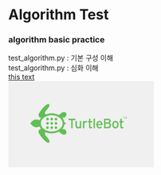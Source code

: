 # Algorithm Test
### algorithm basic practice 
test_algorithm.py : 기본 구성 이해   
test_algorithm.py : 심화 이해  
[this text](./project_desc/README.md)  
![](./project_desc/images.png)  
<imf src='https://github.com/parkhyeonseung/test_algorithm/blob/main/project_desc/images.png'/>
